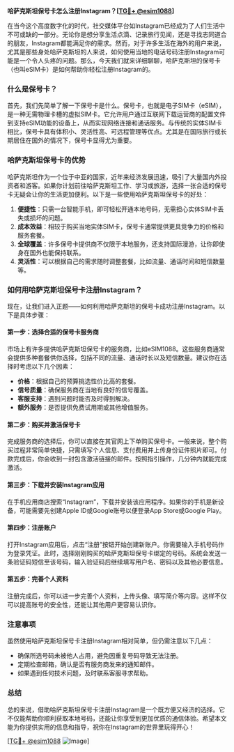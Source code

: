 **哈萨克斯坦保号卡怎么注册Instagram？[[TG💪+ @esim1088](https://t.me/s/esim1088)]**

在当今这个高度数字化的时代，社交媒体平台如Instagram已经成为了人们生活中不可或缺的一部分。无论你是想分享生活点滴、记录旅行见闻，还是寻找志同道合的朋友，Instagram都能满足你的需求。然而，对于许多生活在海外的用户来说，尤其是那些身处哈萨克斯坦的人来说，如何使用当地的电话号码注册Instagram可能是一个令人头疼的问题。那么，今天我们就来详细聊聊，哈萨克斯坦的保号卡（也叫eSIM卡）是如何帮助你轻松注册Instagram的。

### 什么是保号卡？

首先，我们先简单了解一下保号卡是什么。保号卡，也就是电子SIM卡（eSIM），是一种无需物理卡槽的虚拟SIM卡。它允许用户通过互联网下载运营商的配置文件到支持eSIM功能的设备上，从而实现网络连接和通话服务。与传统的实体SIM卡相比，保号卡具有体积小、灵活性高、可远程管理等优点。尤其是在国际旅行或长期居住在国外的情况下，保号卡显得尤为重要。

### 哈萨克斯坦保号卡的优势

哈萨克斯坦作为一个位于中亚的国家，近年来经济发展迅速，吸引了大量国内外投资者和游客。如果你计划前往哈萨克斯坦工作、学习或旅游，选择一张合适的保号卡无疑会让你的生活更加便利。以下是一些使用哈萨克斯坦保号卡的好处：

1. **便捷性**：只需一台智能手机，即可轻松开通本地号码，无需担心实体SIM卡丢失或损坏的问题。
2. **成本效益**：相较于购买当地实体SIM卡，保号卡通常提供更具竞争力的价格和服务套餐。
3. **全球覆盖**：许多保号卡提供商不仅限于本地服务，还支持国际漫游，让你即使身在国外也能保持联系。
4. **灵活性**：可以根据自己的需求随时调整套餐，比如流量、通话时间和短信数量等。

### 如何用哈萨克斯坦保号卡注册Instagram？

现在，让我们进入正题——如何利用哈萨克斯坦的保号卡成功注册Instagram。以下是具体步骤：

#### 第一步：选择合适的保号卡服务商

市场上有许多提供哈萨克斯坦保号卡的服务商，比如eSIM1088。这些服务商通常会提供多种套餐供你选择，包括不同的流量、通话时长以及短信数量。建议你在选择时考虑以下几个因素：
- **价格**：根据自己的预算挑选性价比高的套餐。
- **信号质量**：确保服务商在当地有良好的信号覆盖。
- **客服支持**：遇到问题时能否及时得到解决。
- **额外服务**：是否提供免费试用期或其他增值服务。

#### 第二步：购买并激活保号卡

完成服务商的选择后，你可以直接在其官网上下单购买保号卡。一般来说，整个购买过程非常简单快捷，只需填写个人信息、支付费用并上传身份证件照片即可。付款完成后，你会收到一封包含激活链接的邮件。按照指引操作，几分钟内就能完成激活。

#### 第三步：下载并安装Instagram应用

在手机应用商店搜索“Instagram”，下载并安装该应用程序。如果你的手机是新设备，可能需要先创建Apple ID或Google账号以便登录App Store或Google Play。

#### 第四步：注册账户

打开Instagram应用后，点击“注册”按钮开始创建新账户。你需要输入手机号码作为登录凭证。此时，选择刚刚购买的哈萨克斯坦保号卡绑定的号码。系统会发送一条验证码短信至该号码，输入验证码后继续填写用户名、密码以及其他必要信息。

#### 第五步：完善个人资料

注册完成后，你可以进一步完善个人资料，上传头像、填写简介等内容。这样不仅可以提高账号的安全性，还能让其他用户更容易认识你。

### 注意事项

虽然使用哈萨克斯坦保号卡注册Instagram相对简单，但仍需注意以下几点：
- 确保所选号码未被他人占用，避免因重复号码导致无法注册。
- 定期检查邮箱，确认是否有服务商发来的通知邮件。
- 如果遇到任何技术问题，及时联系客服寻求帮助。

### 总结

总的来说，借助哈萨克斯坦保号卡注册Instagram是一个既方便又经济的选择。它不仅能帮助你顺利获取本地号码，还能让你享受到更加优质的通信体验。希望本文能为你提供实用的信息和指导，祝你在Instagram的世界里玩得开心！

[[TG💪+ @esim1088](https://t.me/s/esim1088) ![Image](https://i.postimg.cc/4NQfJmqS/Snipaste-2025-05-13-00-14-12.png)]